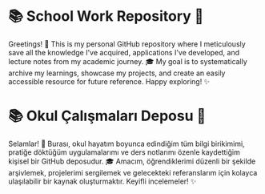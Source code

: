 # 📚 School Work Repository 🚀

Greetings! 👋 This is my personal GitHub repository where I meticulously save all the knowledge I've acquired, applications I've developed, and lecture notes from my academic journey. 🎓 My goal is to systematically archive my learnings, showcase my projects, and create an easily accessible resource for future reference. Happy exploring! ✨

# 📚 Okul Çalışmaları Deposu 🚀

Selamlar! 👋 Burası, okul hayatım boyunca edindiğim tüm bilgi birikimimi, pratiğe döktüğüm uygulamalarımı ve ders notlarımı özenle kaydettiğim kişisel bir GitHub deposudur. 🎓 Amacım, öğrendiklerimi düzenli bir şekilde arşivlemek, projelerimi sergilemek ve gelecekteki referanslarım için kolayca ulaşılabilir bir kaynak oluşturmaktır. Keyifli incelemeler! ✨

